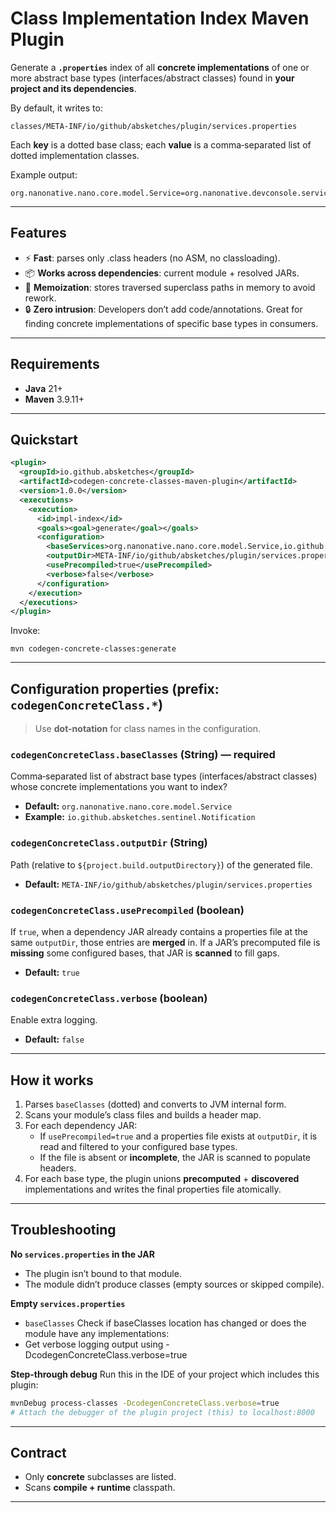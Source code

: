 # Class Implementation Index Maven Plugin

Generate a **`.properties`** index of all **concrete implementations** of one or more abstract base types (interfaces/abstract classes) found in **your project and its dependencies**.

By default, it writes to:
```
classes/META-INF/io/github/absketches/plugin/services.properties
```
Each **key** is a dotted base class; each **value** is a comma‑separated list of dotted implementation classes.

Example output:
```properties
org.nanonative.nano.core.model.Service=org.nanonative.devconsole.service.DevConsoleService,org.nanonative.nano.services.http.HttpServer,org.ab.sentinel.service.PostgreSqlService
```
---

## Features

- ⚡  **Fast**: parses only .class headers (no ASM, no classloading).
- 📦 **Works across dependencies**: current module + resolved JARs.
- 🧹 **Memoization**: stores traversed superclass paths in memory to avoid rework.
- 🔒 **Zero intrusion**: Developers don’t add code/annotations. Great for finding concrete implementations of specific base types in consumers.

---

## Requirements

- **Java** 21+
- **Maven** 3.9.11+

---

## Quickstart

```xml
<plugin>
  <groupId>io.github.absketches</groupId>
  <artifactId>codegen-concrete-classes-maven-plugin</artifactId>
  <version>1.0.0</version>
  <executions>
    <execution>
      <id>impl-index</id>
      <goals><goal>generate</goal></goals>
      <configuration>
        <baseServices>org.nanonative.nano.core.model.Service,io.github.absketches.sentinel.Notification</baseServices>
        <outputDir>META-INF/io/github/absketches/plugin/services.properties</outputDir>
        <usePrecompiled>true</usePrecompiled>
        <verbose>false</verbose>
      </configuration>
    </execution>
  </executions>
</plugin>
```

Invoke:
```
mvn codegen-concrete-classes:generate
```

---

## Configuration properties (prefix: `codegenConcreteClass.*`)

> Use **dot-notation** for class names in the configuration.

### `codegenConcreteClass.baseClasses` (String) — **required**
Comma‑separated list of abstract base types (interfaces/abstract classes) whose concrete implementations you want to index?
- **Default:** `org.nanonative.nano.core.model.Service`
- **Example:** `io.github.absketches.sentinel.Notification`

### `codegenConcreteClass.outputDir` (String)
Path (relative to `${project.build.outputDirectory}`) of the generated file.
- **Default:** `META-INF/io/github/absketches/plugin/services.properties`

### `codegenConcreteClass.usePrecompiled` (boolean)
If `true`, when a dependency JAR already contains a properties file at the same `outputDir`, those entries are **merged** in. If a JAR’s precomputed file is **missing** some configured bases, that JAR is **scanned** to fill gaps.
- **Default:** `true`

### `codegenConcreteClass.verbose` (boolean)
Enable extra logging.
- **Default:** `false`

---

## How it works
1. Parses `baseClasses` (dotted) and converts to JVM internal form.
2. Scans your module’s class files and builds a header map.
3. For each dependency JAR:
    - If `usePrecompiled=true` and a properties file exists at `outputDir`, it is read and filtered to your configured base types.
    - If the file is absent or **incomplete**, the JAR is scanned to populate headers.
4. For each base type, the plugin unions **precomputed** + **discovered** implementations and writes the final properties file atomically.

---

## Troubleshooting

**No `services.properties` in the JAR**

- The plugin isn’t bound to that module.
- The module didn’t produce classes (empty sources or skipped compile).

**Empty `services.properties`**

- `baseClasses` Check if baseClasses location has changed or does the module have any implementations:
- Get verbose logging output using -DcodegenConcreteClass.verbose=true

**Step-through debug**
Run this in the IDE of your project which includes this plugin:

```bash
mvnDebug process-classes -DcodegenConcreteClass.verbose=true
# Attach the debugger of the plugin project (this) to localhost:8000
```

---

## Contract

- Only **concrete** subclasses are listed.
- Scans **compile + runtime** classpath.

---

